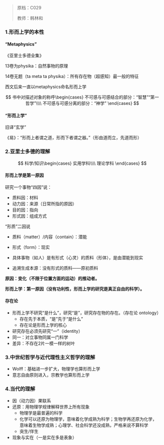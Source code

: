 > 原档：C029
>
> 教师：韩林和

### 1.形而上学的本性

#### “Metaphysics”

《亚里士多德全集》

13卷为physika：自然事物的原理

14卷无题（ta meta ta physika）：所有存在物（超感知）最一般的特征

西文后来一直以metaphysics命名形而上学

$$
书中对描述对象的称呼\begin{cases}
不可感与可感结合的部分：“智慧”“第一哲学”\\\\
不可感与可感分离的部分：“神学”
\end{cases}
$$

#### “形而上学”

旧译“玄学”

《易》：“形而上者谓之道，形而下者谓之器。”（形由道而立，先道而形）

### 2.亚里士多德的理解

$$
科学/知识\begin{cases}
实用学科\\\\
理论学科
\end{cases}
$$

#### 形而上学是第一原因

研究一个事物“四因”说：

- 质料因：材料
- 动力因：来源（日常所指的原因）
- 目的因：指向
- 形式因：组成方式

“形质”二因说

- 质料（matter）/内容（contain）：潜能
- 形式（form）：现实

- 具体事物（如人）是有形式（心灵）的质料（形体），是由潜能到现实
- 追溯生成本源：没有形式的质料——原初质料

**原因：变化（不限于位置方面的运动）的推动者。**

**形而上学：第一原因（没有功利性，形而上学的研究是真正自由的科学）。**

#### 存在论

- 形而上学不研究“是什么”，研究“是”，研究存在物的存在。（存在论 ontology）
  - 存在先于本质，“是”先于“是什么”
  - 存在论是形而上学的核心
- 研究存在必须先研究“一”（identity）
- 同一：对立事物同属一门科学
- 差异：不存在2片一模一样的树叶

### 3.中世纪哲学与近代理性主义哲学的理解

- Wolff：基础进一步扩大，物理学也算形而上学
- 意志自由原则进入，宗教学也算形而上学

### 4.当代的理解

- 因（动力因）果联系
- 还原：用物理学规律解释世界上所有现象
  - 物理学是最普遍的科学
  - 化学可以还原为物理学，意味着化学成熟为科学；生物学再还原为化学，意味着生物学成熟；心理学、社会科学还没成熟，严格来说不算科学
  - 突生/伴生
- 现象与实在（一是实在多是表象）

